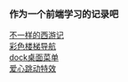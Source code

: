 ### 作为一个前端学习的记录吧
[不一样的西游记](https://zepoch.github.io/webStart/%E4%B8%8D%E4%B8%80%E6%A0%B7%E7%9A%84%E8%A5%BF%E6%B8%B8%E8%AE%B0/index.html)
<br>
[彩色楼梯导航](https://zepoch.github.io/webStart/%E5%BD%A9%E8%89%B2%E6%A5%BC%E6%A2%AF%E5%AF%BC%E8%88%AA/index.html)
<br>
[dock桌面菜单](https://zepoch.github.io/webStart/dock%E6%A1%8C%E9%9D%A2%E8%8F%9C%E5%8D%95/index.html)
<br>
[爱心跳动特效](https://zepoch.github.io/webStart/%E7%88%B1%E5%BF%83%E8%B7%B3%E5%8A%A8%E7%89%B9%E6%95%88/index.html)
